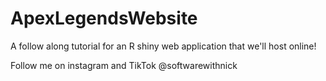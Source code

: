 # ApexLegendsWebsite
A follow along tutorial for an R shiny web application that we'll host online!

Follow me on instagram and TikTok @softwarewithnick
